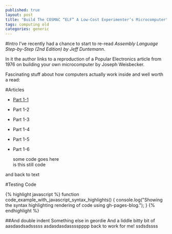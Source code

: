 ```yaml
---
published: true
layout: post
title: "Build The COSMAC “ELF” A Low-Cost Experimenter’s Microcomputer"
tags: computing old
categories: generic
---
```


<div class="toc"></div>

#Intro
I’ve recently had a chance to start to re-read *Assembly Language Step-by-Step (2nd Edition) by Jeff Duntemann*.

In it the author links to a reproduction of a Popular Electronics article from 1976 on building your own microcomputer by Joseph Weisbecker.

Fascinating stuff about how computers actually work inside and well worth a read:

#Articles
- [Part 1-1](http://incolor.inetnebr.com/bill_r/elf/html/elf-1-33.htm)
- Part 1-2
- Part 1-3
- Part 1-4
- Part 1-5
- Part 1-6

  some code goes here  
    is this still code  
    <?php>

and back to text

#Testing Code

{% highlight javascript %}
function code_example_with_javascript_syntax_highlights() {
  console.log("Showing the syntax highlighting rendering of code using gh-pages-blog.");
}
{% endhighlight %}

##And double indent
Something else in geordie
And a liddle bitty bit of
aasdasdsadsssss
asdasdasdasssspppp
back to work for me!
ssdsdssss
